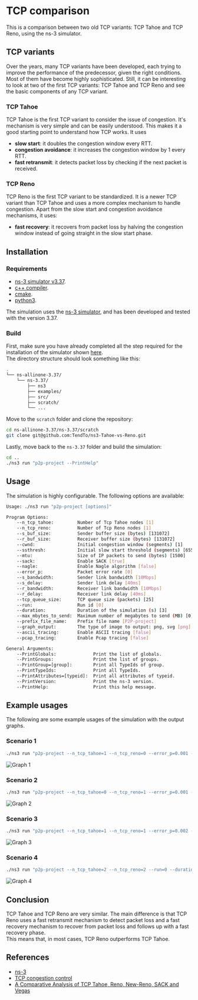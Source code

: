 # TCP comparison

This is a comparison between two old TCP variants: TCP Tahoe and TCP Reno, using the ns-3 simulator.

## TCP variants

Over the years, many TCP variants have been developed, each trying to improve the performance of the predecessor, given the right conditions.
Most of them have become highly sophisticated.
Still, it can be interesting to look at two of the first TCP variants: TCP Tahoe and TCP Reno and see the basic components of any TCP variant.

### TCP Tahoe

TCP Tahoe is the first TCP variant to consider the issue of congestion.
It's mechanism is very simple and can be easily understood.
This makes it a good starting point to understand how TCP works.
It uses

- **slow start**: it doubles the congestion window every RTT.
- **congestion avoidance**: it increases the congestion window by 1 every RTT.
- **fast retransmit**: it detects packet loss by checking if the next packet is received.

### TCP Reno

TCP Reno is the first TCP variant to be standardized. It is a newer TCP variant than TCP Tahoe and uses a more complex mechanism to handle congestion.
Apart from the slow start and congestion avoidance mechanisms, it uses:

- **fast recovery**: it recovers from packet loss by halving the congestion window instead of going straight in the slow start phase.

## Installation

### Requirements

- [ns-3 simulator v3.37](https://www.nsnam.org/).
- [c++ compiler](https://gcc.gnu.org/).
- [cmake](https://cmake.org/).
- [python3](https://www.python.org/).

The simulation uses the [ns-3 simulator](https://www.nsnam.org/), and has been developed and tested with the version 3.37.

### Build

First, make sure you have already completed all the step required for the installation of the simulator shown [here](https://www.nsnam.org/docs/release/3.37/tutorial/html/index.html).  
The directory structure should look something like this:

```bash
.
└── ns-allinone-3.37/
    └── ns-3.37/
        ├── ns3
        ├── examples/
        ├── src/
        ├── scratch/
        └── ...
```

Move to the `scratch` folder and clone the repository:

```bash
cd ns-allinone-3.37/ns-3.37/scratch
git clone git@github.com:TendTo/ns3-Tahoe-vs-Reno.git
```

Lastly, move back to the `ns-3.37` folder and build the simulation:

```bash
cd ..
./ns3 run "p2p-project --PrintHelp"
```

## Usage

The simulation is highly configurable. The following options are available:

```bash
Usage: ./ns3 run "p2p-project [options]"

Program Options:
    --n_tcp_tahoe:         Number of Tcp Tahoe nodes [1]
    --n_tcp_reno:          Number of Tcp Reno nodes [1]
    --s_buf_size:          Sender buffer size (bytes) [131072]
    --r_buf_size:          Receiver buffer size (bytes) [131072]
    --cwnd:                Initial congestion window (segments) [1]
    --ssthresh:            Initial slow start threshold (segments) [65535]
    --mtu:                 Size of IP packets to send (bytes) [1500]
    --sack:                Enable SACK [true]
    --nagle:               Enable Nagle algorithm [false]
    --error_p:             Packet error rate [0]
    --s_bandwidth:         Sender link bandwidth [10Mbps]
    --s_delay:             Sender link delay [40ms]
    --r_bandwidth:         Receiver link bandwidth [10Mbps]
    --r_delay:             Receiver link delay [40ms]
    --tcp_queue_size:      TCP queue size (packets) [25]
    --run:                 Run id [0]
    --duration:            Duration of the simulation (s) [3]
    --max_mbytes_to_send:  Maximum number of megabytes to send (MB) [0]
    --prefix_file_name:    Prefix file name [P2P-project]
    --graph_output:        The type of image to output: png, svg [png]
    --ascii_tracing:       Enable ASCII tracing [false]
    --pcap_tracing:        Enable Pcap tracing [false]

General Arguments:
    --PrintGlobals:              Print the list of globals.
    --PrintGroups:               Print the list of groups.
    --PrintGroup=[group]:        Print all TypeIds of group.
    --PrintTypeIds:              Print all TypeIds.
    --PrintAttributes=[typeid]:  Print all attributes of typeid.
    --PrintVersion:              Print the ns-3 version.
    --PrintHelp:                 Print this help message.
```

## Example usages

The following are some example usages of the simulation with the output graphs.

### Scenario 1

```bash
./ns3 run "p2p-project --n_tcp_tahoe=1 --n_tcp_reno=0 --error_p=0.001 --run=0 --duration=10"
```

![Graph 1](./docs/img/graph-1.png)

### Scenario 2

```bash
./ns3 run "p2p-project --n_tcp_tahoe=0 --n_tcp_reno=1 --error_p=0.001 --run=0 --duration=10"
```

![Graph 2](./docs/img/graph-2.png)

### Scenario 3

```bash
./ns3 run "p2p-project --n_tcp_tahoe=1 --n_tcp_reno=1 --error_p=0.002 --run=1 --duration=10"
```

![Graph 3](./docs/img/graph-3.png)

### Scenario 4

```bash
./ns3 run "p2p-project --n_tcp_tahoe=2 --n_tcp_reno=2 --run=0 --duration=10"
```

![Graph 4](./docs/img/graph-4.png)

## Conclusion

TCP Tahoe and TCP Reno are very similar. The main difference is that TCP Reno uses a fast retransmit mechanism to detect packet loss and a fast recovery mechanism to recover from packet loss and follows up with a fast recovery phase.  
This means that, in most cases, TCP Reno outperforms TCP Tahoe.

## References

- [ns-3](https://www.nsnam.org/)
- [TCP congestion control](https://datatracker.ietf.org/doc/html/rfc5681)
- [A Comparative Analysis of TCP Tahoe, Reno, New-Reno, SACK and Vegas](https://inst.eecs.berkeley.edu/~ee122/fa05/projects/Project2/SACKRENEVEGAS.pdf)
